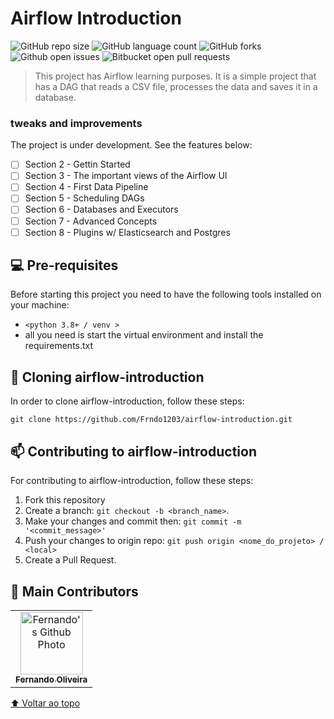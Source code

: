 # Airflow Introduction

<!---Esses são exemplos. Veja https://shields.io para outras pessoas ou para personalizar este conjunto de escudos. Você pode querer incluir dependências, status do projeto e informações de licença aqui--->

![GitHub repo size](https://img.shields.io/github/repo-size/Frndo1203/airflow-introduction)
![GitHub language count](https://img.shields.io/github/languages/count/FRNDO1203/airflow-introduction)
![GitHub forks](https://img.shields.io/github/forks/iuricode/README-template?style=for-the-badge)
![Github open issues](https://img.shields.io/github/issues/frndo1203/airflow-introduction)
![Bitbucket open pull requests](https://img.shields.io/github/issues-pr/frndo1203/airflow-introduction)


> This project has Airflow learning purposes. It is a simple project that has a DAG that reads a CSV file, processes the data and saves it in a database.

### tweaks and improvements

The project is under development. See the features below:
- [ ] Section 2 - Gettin Started
- [ ] Section 3 - The important views of the Airflow UI
- [ ] Section 4 - First Data Pipeline
- [ ] Section 5 - Scheduling DAGs
- [ ] Section 6 - Databases and Executors
- [ ] Section 7 - Advanced Concepts
- [ ] Section 8 - Plugins w/ Elasticsearch and Postgres
  
## 💻 Pre-requisites

Before starting this project you need to have the following tools installed on your machine:
* `<python 3.8+ / venv >`
* all you need is start the virtual environment and install the requirements.txt

## 🚀 Cloning airflow-introduction

In order to clone airflow-introduction, follow these steps:

```
git clone https://github.com/Frndo1203/airflow-introduction.git
```


[//]: # (## ☕ Usando <nome_do_projeto>)

[//]: # ()
[//]: # (Para usar <nome_do_projeto>, siga estas etapas:)

[//]: # ()
[//]: # (```)

[//]: # (<exemplo_de_uso>)

[//]: # (```)

[//]: # ()
[//]: # (Adicione comandos de execução e exemplos que você acha que os usuários acharão úteis. Fornece uma referência de opções para pontos de bônus!)

## 📫 Contributing to airflow-introduction
For contributing to airflow-introduction, follow these steps:

1. Fork this repository
2. Create a branch: `git checkout -b <branch_name>`.
3. Make your changes and commit then: `git commit -m '<commit_message>'`
4. Push your changes to origin repo: `git push origin <nome_do_projeto> / <local>`
5. Create a Pull Request.

## 🤝 Main Contributors


<table>
  <tr>
    <td align="center">
      <a href="#">
        <img src="https://avatars.githubusercontent.com/u/59923503?s=400&u=94f7e518af066c483c5f40b707a3d19415c65285&v=4" width="100px;" alt="Fernando's Github Photo"/><br>
        <sub>
          <b>Fernando Oliveira</b>
        </sub>
      </a>
    </td>
</table>

[⬆ Voltar ao topo](#nome-do-projeto)<br>
